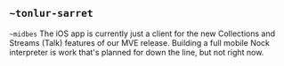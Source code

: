 ## `~tonlur-sarret`
`~midbes` The iOS app is currently just a client for the new Collections and Streams (Talk) features of our MVE release. Building a full mobile Nock interpreter is work that's planned for down the line, but not right now.